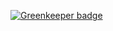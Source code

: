 

[![Greenkeeper badge](https://badges.greenkeeper.io/Penspinner/WebsiteExpress.svg)](https://greenkeeper.io/)